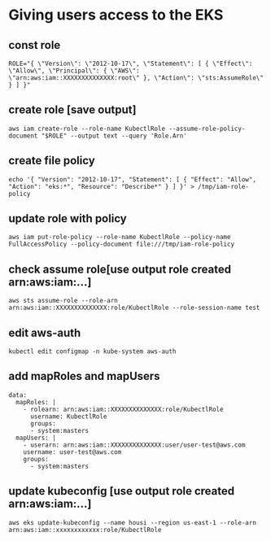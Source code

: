 # Giving users access to the EKS


## const role
`ROLE="{ \"Version\": \"2012-10-17\", \"Statement\": [ { \"Effect\": \"Allow\", \"Principal\": { \"AWS\": \"arn:aws:iam::XXXXXXXXXXXXXX:root\" }, \"Action\": \"sts:AssumeRole\" } ] }"`

## create role [save output]
`aws iam create-role --role-name KubectlRole --assume-role-policy-document "$ROLE" --output text --query 'Role.Arn'`

## create file policy
`echo '{ "Version": "2012-10-17", "Statement": [ { "Effect": "Allow", "Action": "eks:*", "Resource": "Describe*" } ] }' > /tmp/iam-role-policy`
 
 ## update role with policy
`aws iam put-role-policy --role-name KubectlRole --policy-name FullAccessPolicy --policy-document file:///tmp/iam-role-policy`


## check assume role[use output role created arn:aws:iam:...]
`aws sts assume-role --role-arn arn:aws:iam::XXXXXXXXXXXXXX:role/KubectlRole --role-session-name test`

## edit aws-auth
`kubectl edit configmap -n kube-system aws-auth`

## add mapRoles and mapUsers
```
data:
  mapRoles: |
    - rolearn: arn:aws:iam::XXXXXXXXXXXXXX:role/KubectlRole
      username: KubectlRole
      groups:
      - system:masters
  mapUsers: |
    - userarn: arn:aws:iam::XXXXXXXXXXXXXX:user/user-test@aws.com
    username: user-test@aws.com
    groups:
      - system:masters
```

## update kubeconfig [use output role created arn:aws:iam:...]
`aws eks update-kubeconfig --name housi --region us-east-1 --role-arn arn:aws:iam::xxxxxxxxxxxx:role/KubectlRole`
